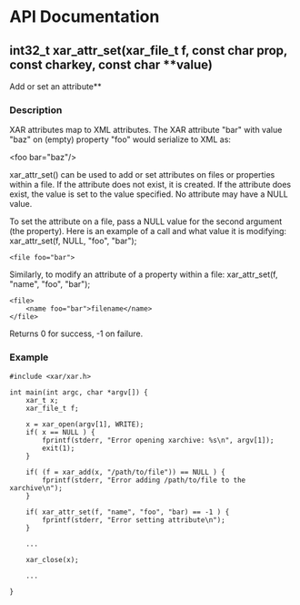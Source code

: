 # API Documentation #

## int32\_t xar\_attr\_set(xar\_file\_t f, const char **prop, const char**key, const char **value) ##
Add or set an attribute**

### Description ###
XAR attributes map to XML attributes. The XAR attribute "bar" with value "baz" on (empty) property "foo" would serialize to XML as:



&lt;foo bar="baz"/&gt;



xar\_attr\_set() can be used to add or set attributes on files or properties within a file. If the attribute does not exist, it is created. If the attribute does exist, the value is set to the value specified. No attribute may have a NULL value.

To set the attribute on a file, pass a NULL value for the second argument (the property). Here is an example of a call and what value it is modifying:
xar\_attr\_set(f, NULL, "foo", "bar");
```
<file foo="bar">
```
Similarly, to modify an attribute of a property within a file:
xar\_attr\_set(f, "name", "foo", "bar");
```
<file>
	<name foo="bar">filename</name>
</file>
```
Returns 0 for success, -1 on failure.

### Example ###
```
#include <xar/xar.h>

int main(int argc, char *argv[]) {
	xar_t x;
	xar_file_t f;

	x = xar_open(argv[1], WRITE);
	if( x == NULL ) {
		fprintf(stderr, "Error opening xarchive: %s\n", argv[1]);
		exit(1);
	}

	if( (f = xar_add(x, "/path/to/file")) == NULL ) {
		fprintf(stderr, "Error adding /path/to/file to the xarchive\n");
	}

	if( xar_attr_set(f, "name", "foo", "bar) == -1 ) {
		fprintf(stderr, "Error setting attribute\n");
	}

	...

	xar_close(x);
	
	...

}
```